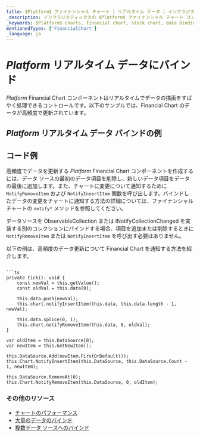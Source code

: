 ```yaml
---
title: $Platform$ ファイナンシャル チャート | リアルタイム データ | インフラジスティックス
_description: インフラジスティックスの $Platform$ ファイナンシャル チャート コントロールを使用して数百万のデータ ポイントを高速に描画します。$ProductName$ チャートの高いパフォーマンスを是非お試しください。
_keywords: $Platform$ charts, financial chart, stock chart, data binding, $ProductName$, Infragistics, $Platform$ チャート, ファイナンシャル チャート, 株価チャート, データ バインディング, インフラジスティックス
mentionedTypes: ['FinancialChart']
_language: ja
---
```

# $Platform$ リアルタイム データにバインド

$Platform$ Financial Chart コンポーネントはリアルタイムでデータの描画をすばやく処理できるコントロールです。以下のサンプルでは、Financial Chart のデータが高頻度で更新されています。

## $Platform$ リアルタイム データ バインドの例


<code-view style="height: 500px"
           data-demos-base-url="{environment:dvDemosBaseUrl}"
           iframe-src="{environment:dvDemosBaseUrl}/charts/financial-chart-high-frequency"
           alt="$Platform$ リアルタイム データ バインドの例"
           github-src="charts/financial-chart/high-frequency">
</code-view>

<div class="divider--half"></div>


## コード例

高頻度でデータを更新する $Platform$ Financial Chart コンポーネントを作成するには、データ ソースの最初のデータ項目を削除し、新しいデータ項目をデータの最後に追加します。また、チャートに変更について通知するために `NotifyRemoveItem` および `NotifyInsertItem` 関数を呼び出します。バインドしたデータの変更をチャートに通知する方法の詳細については、ファイナンシャル チャートの `notify*` メソッドを参照してください。

<!-- Blazor -->
データソースを ObservableCollection または INotifyCollectionChanged を実装する別のコレクションにバインドする場合、項目を追加または削除するときに `NotifyRemoveItem` または `NotifyInsertItem` を呼び出す必要はありません。
<!-- end: Blazor -->

以下の例は、高頻度のデータ更新について Financial Chart を通知する方法を紹介します。
```

```ts
private tick(): void {
    const newVal = this.getValue();
    const oldVal = this.data[0];

    this.data.push(newVal);
    this.chart.notifyInsertItem(this.data, this.data.length - 1, newVal);

    this.data.splice(0, 1);
    this.chart.notifyRemoveItem(this.data, 0, oldVal);
}
```

```razor
var oldItem = this.DataSource[0];
var newItem = this.GetNewItem();

this.DataSource.Add(newItem.FirstOrDefault());
this.Chart.NotifyInsertItem(this.DataSource, this.DataSource.Count - 1, newItem);

this.DataSource.RemoveAt(0);
this.Chart.NotifyRemoveItem(this.DataSource, 0, oldItem);
```

<div class="divider--half"></div>

### その他のリソース
<div class="divider--half"></div>

* [チャートのパフォーマンス](financial-chart-performance.md)
* [大量のデータのバインド](financial-chart-high-volume.md)
* [複数データ ソースへのバインド](financial-chart-multiple-data.md)
